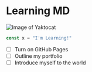 # Learning MD
![Image of Yaktocat](https://octodex.github.com/images/yaktocat.png)

``` javascript
const x = "I'm Learning!"
```

- [ ] Turn on GitHub Pages
- [ ] Outline my portfolio
- [ ] Introduce myself to the world
